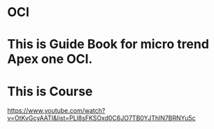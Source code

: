 # OCI
# This is Guide Book for micro trend Apex one OCI.

# This is Course
https://www.youtube.com/watch?v=OtKvGcyAATI&list=PLl8sFKSOxd0C6JO7TB0YJThlN7BRNYu5c
